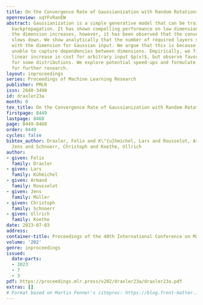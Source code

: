 ```yaml
---
title: On the Convergence Rate of Gaussianization with Random Rotations
openreview: xqYFvRanEW
abstract: Gaussianization is a simple generative model that can be trained without
  backpropagation. It has shown compelling performance on low dimensional data. As
  the dimension increases, however, it has been observed that the convergence speed
  slows down. We show analytically that the number of required layers scales linearly
  with the dimension for Gaussian input. We argue that this is because the model is
  unable to capture dependencies between dimensions. Empirically, we find the same
  linear increase in cost for arbitrary input $p(x)$, but observe favorable scaling
  for some distributions. We explore potential speed-ups and formulate challenges
  for further research.
layout: inproceedings
series: Proceedings of Machine Learning Research
publisher: PMLR
issn: 2640-3498
id: draxler23a
month: 0
tex_title: On the Convergence Rate of Gaussianization with Random Rotations
firstpage: 8449
lastpage: 8468
page: 8449-8468
order: 8449
cycles: false
bibtex_author: Draxler, Felix and K\"{u}hmichel, Lars and Rousselot, Armand and M\"{u}ller,
  Jens and Schnoerr, Christoph and Koethe, Ullrich
author:
- given: Felix
  family: Draxler
- given: Lars
  family: Kühmichel
- given: Armand
  family: Rousselot
- given: Jens
  family: Müller
- given: Christoph
  family: Schnoerr
- given: Ullrich
  family: Koethe
date: 2023-07-03
address: 
container-title: Proceedings of the 40th International Conference on Machine Learning
volume: '202'
genre: inproceedings
issued:
  date-parts:
  - 2023
  - 7
  - 3
pdf: https://proceedings.mlr.press/v202/draxler23a/draxler23a.pdf
extras: []
# Format based on Martin Fenner's citeproc: https://blog.front-matter.io/posts/citeproc-yaml-for-bibliographies/
---
```

